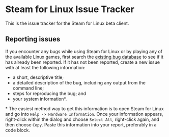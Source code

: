 
# Steam for Linux Issue Tracker

This is the issue tracker for the Steam for Linux beta client.

## Reporting issues

If you encounter any bugs while using Steam for Linux or by playing any of the available Linux games, first search the [existing bug database](/ValveSoftware/steam-for-linux/issues) to see if it has already been reported.
If it has not been reported, create a new issue with at least the following information:

* a short, descriptive title;
* a detailed description of the bug, including any output from the command line;
* steps for reproducing the bug; and
* your system information*.

\* The easiest method way to get this information is to open Steam for Linux and go into `Help -> Hardware Information`. Once your information appears, right-click within the dialog and choose `Select All`, right-click again, and then choose `Copy`. Paste this information into your report, preferably in a code block.
